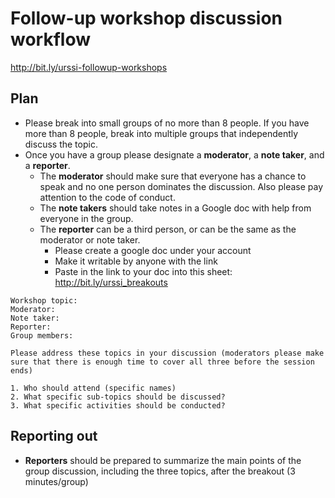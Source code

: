 # Follow-up workshop discussion workflow

http://bit.ly/urssi-followup-workshops

## Plan

- Please break into small groups of no more than 8 people. If you have more than 8 people, break into multiple groups that independently discuss the topic. 
- Once you have a group please designate a **moderator**, a **note taker**, and a **reporter**.
	- The **moderator** should make sure that everyone has a chance to speak and no one person dominates the discussion. Also please pay attention to the code of conduct.
	-  The **note takers** should take notes in a Google doc with help from everyone in the group.
	-  The **reporter** can be a third person, or can be the same as the moderator or note taker. 
		-  Please create a google doc under your account
		-  Make it writable by anyone with the link
		-  Paste in the link to your doc into this sheet: http://bit.ly/urssi_breakouts   
```
Workshop topic:
Moderator:
Note taker:
Reporter:
Group members:

Please address these topics in your discussion (moderators please make sure that there is enough time to cover all three before the session ends)

1. Who should attend (specific names)
2. What specific sub-topics should be discussed?
3. What specific activities should be conducted?

```

## Reporting out

- **Reporters** should be prepared to summarize the main points of the group discussion, including the three topics, after the breakout (3 minutes/group)
